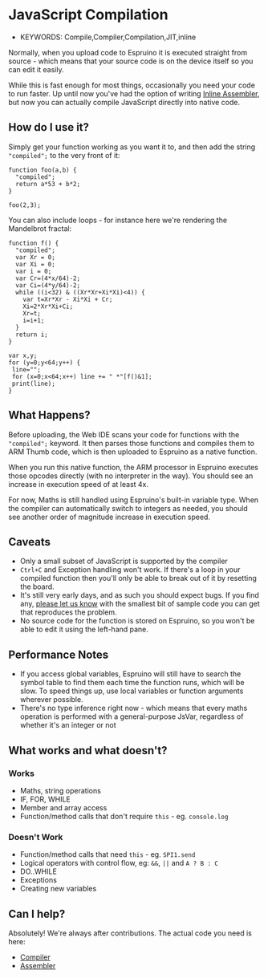<!--- Copyright (c) 2013 Gordon Williams, Pur3 Ltd. See the file LICENSE for copying permission. -->
JavaScript Compilation
===================

* KEYWORDS: Compile,Compiler,Compilation,JIT,inline

Normally, when you upload code to Espruino it is executed straight from source - which means that your source code is on the device itself so you can edit it easily.

While this is fast enough for most things, occasionally you need your code to run faster. Up until now you've had the option of writing [Inline Assembler](/Assembler), but now you can actually compile JavaScript directly into native code.

How do I use it?
---------------

Simply get your function working as you want it to, and then add the string `"compiled";` to the very front of it:

```
function foo(a,b) {
  "compiled";
  return a*53 + b*2;
}

foo(2,3);
```

You can also include loops - for instance here we're rendering the Mandelbrot fractal:

```
function f() {
  "compiled";
  var Xr = 0;
  var Xi = 0;
  var i = 0;
  var Cr=(4*x/64)-2;
  var Ci=(4*y/64)-2;  
  while ((i<32) & ((Xr*Xr+Xi*Xi)<4)) {
    var t=Xr*Xr - Xi*Xi + Cr;
    Xi=2*Xr*Xi+Ci;
    Xr=t;
    i=i+1;
  }
  return i;
}

var x,y;
for (y=0;y<64;y++) {
 line="";
 for (x=0;x<64;x++) line += " *"[f()&1];
 print(line);
}
```

What Happens?
-----------

Before uploading, the Web IDE scans your code for functions with the `"compiled";` keyword. It then parses those functions and compiles them to ARM Thumb code, which is then uploaded to Espruino as a native function.

When you run this native function, the ARM processor in Espruino executes those opcodes directly (with no interpreter in the way). You should see an increase in execution speed of at least 4x.

For now, Maths is still handled using Espruino's built-in variable type. When the compiler can automatically switch to integers as needed, you should see another order of magnitude increase in execution speed.


Caveats
------

* Only a small subset of JavaScript is supported by the compiler
* `Ctrl+C` and Exception handling won't work. If there's a loop in your compiled function then you'll only be able to break out of it by resetting the board.
* It's still very early days, and as such you should expect bugs. If you find any, [please let us know](https://github.com/espruino/EspruinoTools/issues) with the smallest bit of sample code you can get that reproduces the problem.
* No source code for the function is stored on Espruino, so you won't be able to edit it using the left-hand pane.

Performance Notes
---------------

* If you access global variables, Espruino will still have to search the symbol table to find them each time the function runs, which will be slow. To speed things up, use local variables or function arguments wherever possible.
* There's no type inference right now - which means that every maths operation is performed with a general-purpose JsVar, regardless of whether it's an integer or not

What works and what doesn't?
----------------------------

### Works

* Maths, string operations
* IF, FOR, WHILE
* Member and array access
* Function/method calls that don't require `this` - eg. `console.log`

### Doesn't Work

* Function/method calls that need `this` - eg. `SPI1.send`
* Logical operators with control flow, eg: `&&`, `||` and `A ? B : C`
* DO..WHILE
* Exceptions
* Creating new variables

Can I help?
-----------

Absolutely! We're always after contributions. The actual code you need is here:

* [Compiler](https://github.com/espruino/EspruinoTools/blob/gh-pages/plugins/compiler.js)
* [Assembler](https://github.com/espruino/EspruinoTools/blob/gh-pages/plugins/assembler.js)
